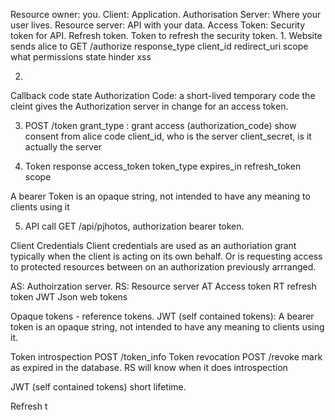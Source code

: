 Resource owner: you.
Client: Application.
Authorisation Server: Where your user lives.
Resource server: API with your data.
Access Token: Security token for API.
Refresh token. Token to refresh the security token.
1. 
Website sends alice to
GET /authorize
response_type
client_id
redirect_uri
scope what permissions
state hinder xss

2.
 Callback
 code
 state
 Authorization Code: a short-lived temporary code the cleint gives the Authorization server in change for an access token.

3. POST /token
grant_type : grant access (authorization_code) show consent from alice
code
client_id, who is the server
client_secret, is it actually the server

4. Token response
access_token
token_type
expires_in
refresh_token
scope

A bearer Token is an opaque string, not intended to have any meaning to clients using it

5. API call
GET /api/pjhotos, authorization bearer token.

Client Credentials
Client credentials are used as an authoriation grant typically when the client is acting on its own behalf. Or is requesting access to protected resources between on an authorization previously arrranged.

AS: Authoirzation server.
RS: Resource server
AT Access token
RT refresh token
JWT Json web tokens


Opaque tokens - reference tokens.
JWT (self contained tokens): 
A bearer token is an opaque string, not intended to have any meaning to clients using it.

Token introspection
POST /token_info
Token revocation
POST /revoke
mark as expired in the database. RS will know when it does introspection

JWT (self contained tokens) short lifetime.

Refresh t